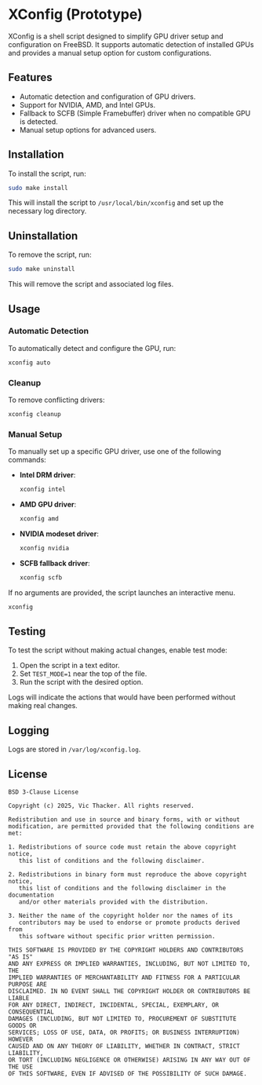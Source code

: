 # XConfig (Prototype)

XConfig is a shell script designed to simplify GPU driver setup and configuration on FreeBSD. It supports automatic detection of installed GPUs and provides a manual setup option for custom configurations.

## Features
- Automatic detection and configuration of GPU drivers.
- Support for NVIDIA, AMD, and Intel GPUs.
- Fallback to SCFB (Simple Framebuffer) driver when no compatible GPU is detected.
- Manual setup options for advanced users.

## Installation
To install the script, run:

```bash
sudo make install
```
This will install the script to `/usr/local/bin/xconfig` and set up the necessary log directory.

## Uninstallation
To remove the script, run:

```bash
sudo make uninstall
```
This will remove the script and associated log files.

## Usage

### Automatic Detection
To automatically detect and configure the GPU, run:

```bash
xconfig auto
```

### Cleanup
To remove conflicting drivers:

```bash
xconfig cleanup
```

### Manual Setup
To manually set up a specific GPU driver, use one of the following commands:

- **Intel DRM driver**:
  ```bash
  xconfig intel
  ```
- **AMD GPU driver**:
  ```bash
  xconfig amd
  ```
- **NVIDIA modeset driver**:
  ```bash
  xconfig nvidia
  ```
- **SCFB fallback driver**:
  ```bash
  xconfig scfb
  ```

If no arguments are provided, the script launches an interactive menu.

```bash
xconfig
```

## Testing
To test the script without making actual changes, enable test mode:

1. Open the script in a text editor.
2. Set `TEST_MODE=1` near the top of the file.
3. Run the script with the desired option.

Logs will indicate the actions that would have been performed without making real changes.

## Logging
Logs are stored in `/var/log/xconfig.log`.

## License

```text
BSD 3-Clause License

Copyright (c) 2025, Vic Thacker. All rights reserved.

Redistribution and use in source and binary forms, with or without
modification, are permitted provided that the following conditions are met:

1. Redistributions of source code must retain the above copyright notice,
   this list of conditions and the following disclaimer.

2. Redistributions in binary form must reproduce the above copyright notice,
   this list of conditions and the following disclaimer in the documentation
   and/or other materials provided with the distribution.

3. Neither the name of the copyright holder nor the names of its
   contributors may be used to endorse or promote products derived from
   this software without specific prior written permission.

THIS SOFTWARE IS PROVIDED BY THE COPYRIGHT HOLDERS AND CONTRIBUTORS "AS IS"
AND ANY EXPRESS OR IMPLIED WARRANTIES, INCLUDING, BUT NOT LIMITED TO, THE
IMPLIED WARRANTIES OF MERCHANTABILITY AND FITNESS FOR A PARTICULAR PURPOSE ARE
DISCLAIMED. IN NO EVENT SHALL THE COPYRIGHT HOLDER OR CONTRIBUTORS BE LIABLE
FOR ANY DIRECT, INDIRECT, INCIDENTAL, SPECIAL, EXEMPLARY, OR CONSEQUENTIAL
DAMAGES (INCLUDING, BUT NOT LIMITED TO, PROCUREMENT OF SUBSTITUTE GOODS OR
SERVICES; LOSS OF USE, DATA, OR PROFITS; OR BUSINESS INTERRUPTION) HOWEVER
CAUSED AND ON ANY THEORY OF LIABILITY, WHETHER IN CONTRACT, STRICT LIABILITY,
OR TORT (INCLUDING NEGLIGENCE OR OTHERWISE) ARISING IN ANY WAY OUT OF THE USE
OF THIS SOFTWARE, EVEN IF ADVISED OF THE POSSIBILITY OF SUCH DAMAGE.

